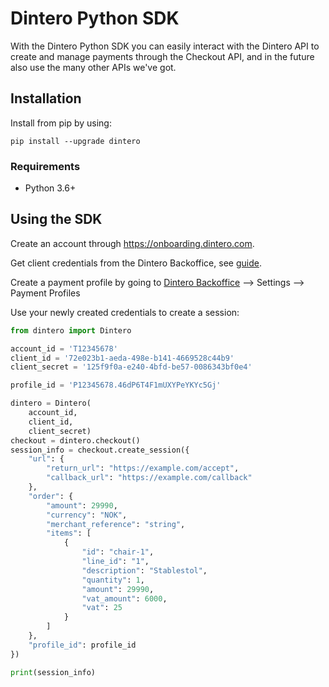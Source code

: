 # Dintero Python SDK

With the Dintero Python SDK you can easily interact with the Dintero API to create and manage payments through the
Checkout API, and in the future also use the many other APIs we've got.

## Installation

Install from pip by using:

```
pip install --upgrade dintero
```

### Requirements

* Python 3.6+

## Using the SDK

Create an account through https://onboarding.dintero.com.

Get client credentials from the Dintero Backoffice, see [guide](https://docs.dintero.com/docs/checkout-client/).

Create a payment profile by going to [Dintero Backoffice](https://backoffice.dintero.com) --> Settings --> Payment
Profiles

Use your newly created credentials to create a session:

```python
from dintero import Dintero

account_id = 'T12345678'
client_id = '72e023b1-aeda-498e-b141-4669528c44b9'
client_secret = '125f9f0a-e240-4bfd-be57-0086343bf0e4'

profile_id = 'P12345678.46dP6T4F1mUXYPeYKYc5Gj'

dintero = Dintero(
    account_id,
    client_id,
    client_secret)
checkout = dintero.checkout()
session_info = checkout.create_session({
    "url": {
        "return_url": "https://example.com/accept",
        "callback_url": "https://example.com/callback"
    },
    "order": {
        "amount": 29990,
        "currency": "NOK",
        "merchant_reference": "string",
        "items": [
            {
                "id": "chair-1",
                "line_id": "1",
                "description": "Stablestol",
                "quantity": 1,
                "amount": 29990,
                "vat_amount": 6000,
                "vat": 25
            }
        ]
    },
    "profile_id": profile_id
})

print(session_info)
```
